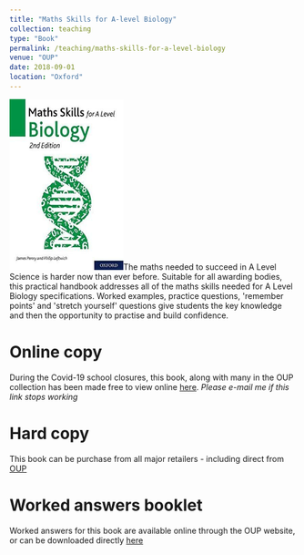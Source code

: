 ```yaml
---
title: "Maths Skills for A-level Biology"
collection: teaching
type: "Book"
permalink: /teaching/maths-skills-for-a-level-biology
venue: "OUP"
date: 2018-09-01
location: "Oxford"
---
```


<img src='/images/maths-skills-for-a-level-biology.jpg' class="align-left" alt="" vertical-align: top width="200" height="300">The maths needed to succeed in A Level Science is harder now than ever before. Suitable for all awarding bodies, this practical handbook addresses all of the maths skills needed for A Level Biology specifications. Worked examples, practice questions, 'remember points' and 'stretch yourself' questions give students the key knowledge and then the opportunity to practise and build confidence.



Online copy
======
During the Covid-19 school closures, this book, along with many in the OUP collection has been made free to view online [here](https://en.calameo.com/read/0007777215eb633228e4a?authid=PxULnYR8lBAq). *Please e-mail me if this link stops working* 

Hard copy
======
This book can be purchase from all major retailers - including direct from [OUP](https://global.oup.com/education/product/9780198428992/?region=uk) 

Worked answers booklet
======
Worked answers for this book are available online through the OUP website, or can be downloaded directly [here](http://Philip-leftwich.github.io/files/842899_maths_skills_AL_bio_answers.pdf)
